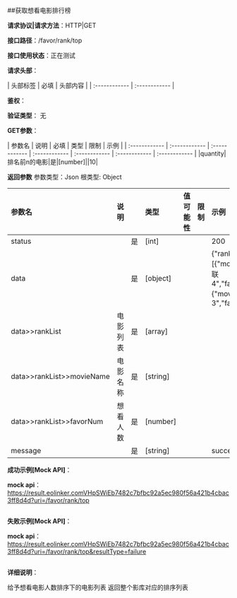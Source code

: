 ##获取想看电影排行榜

**请求协议|请求方法**：HTTP|GET

**接口路径**：/favor/rank/top

**接口使用状态**：正在测试

**请求头部**：

| 头部标签 | 必填  | 头部内容 | 
| :------------ | :------------ |

**鉴权**：

**验证类型**：
无

**GET参数**：

| 参数名 | 说明 | 必填 | 类型 | 限制 | 示例 |
| :------------ | :------------ | :------------ | :------------ | :------------ | :------------ | :------------ |
|quantity|排名前n的电影|是|[number]||10|

**返回参数**
参数类型：Json
根类型: Object

| 参数名  | 说明 |  | 类型 | 值可能性 | 限制 | 示例 |
| :------------ | :------------ | :------------ | :------------ | :------------ | :------------ | :------------ |
|status||是|[int]|||200|
|data||是|[object]|||{"rankList":[{"movieName":"复联4","favorNum":25},{"movieName":"复联3","favorNum":10}]}|
|data>>rankList|电影列表|是|[array]||||
|data>>rankList>>movieName|电影名称|是|[string]||||
|data>>rankList>>favorNum|想看人数|是|[number]||||
|message||是|[string]|||success|

**成功示例[Mock API]**：


**mock api**：https://result.eolinker.comVHpSWiEb7482c7bfbc92a5ec980f56a421b4cbac3ff8d4d?uri=/favor/rank/top
```

```

**失败示例[Mock API]**：


**mock api**：https://result.eolinker.comVHpSWiEb7482c7bfbc92a5ec980f56a421b4cbac3ff8d4d?uri=/favor/rank/top&resultType=failure
```

```

**详细说明**：

给予想看电影人数排序下的电影列表    返回整个影库对应的排序列表
```
